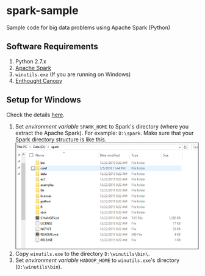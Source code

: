# spark-sample
Sample code for big data problems using Apache Spark (Python)

## Software Requirements
1. Python 2.7.x
2. [Apache Spark](http://spark.apache.org/)
3. `winutils.exe` (If you are running on Windows)
4. [Enthought Canopy](https://www.enthought.com/products/canopy/)

## Setup for Windows
Check the details [here](http://nishutayaltech.blogspot.co.id/2015/04/how-to-run-apache-spark-on-windows7-in.html).

1.  Set *environment variable* `SPARK_HOME` to Spark's directory (where you extract the Apache Spark). For example: `D:\spark`. 
    Make sure that your Spark directory structure is like this.
    ![Spark's directory](https://raw.githubusercontent.com/munif/spark-sample/master/screenshots/spark-home.png "Spark's Directory")
2.  Copy `winutils.exe` to the directory `D:\winutils\bin\`.
3.  Set *environment variable* `HADOOP_HOME` to `winutils.exe`'s directory (`D:\winutils\bin`).
